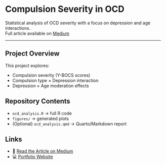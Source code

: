 
# Compulsion Severity in OCD

Statistical analysis of OCD severity with a focus on depression and age interactions.  
Full article available on [Medium](https://medium.com/@YOURUSERNAME/compulsion-severity-in-ocd-analysis)  

---

## Project Overview
This project explores:
- Compulsion severity (Y-BOCS scores)
- Compulsion type × Depression interaction
- Depression × Age moderation effects

## Repository Contents
- `ocd_analysis.R` → full R code
- `figures/` → generated plots
- (Optional) `ocd_analysis.qmd` → Quarto/Markdown report

## Links
- 📖 [Read the Article on Medium](https://medium.com/@Danliontario/compulsion-severity-in-ocd-analysis)  
- 💻 [Portfolio Website](https://dlport.web.app/)
